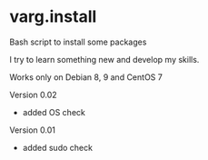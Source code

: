 # varg.install
Bash script to install some packages

I try to learn something new and develop my skills.

Works only on Debian 8, 9 and CentOS 7

Version 0.02
- added OS check

Version 0.01
- added sudo check
